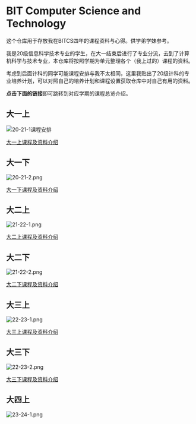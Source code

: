 # BIT Computer Science and Technology
这个仓库用于存放我在BITCS四年的课程资料与心得。供学弟学妹参考。

我是20级信息科学技术专业的学生，在大一结束后进行了专业分流，去到了计算机科学与技术专业，本仓库将按照学期为单元整理各个（我上过的）课程的资料。

考虑到后面计科的同学可能课程安排与我不太相同，这里我贴出了20级计科的专业培养计划，可以对照自己的培养计划和课程设置获取仓库中对自己有用的资料。

**点击下面的链接**即可跳转到对应学期的课程总览介绍。

## 大一上
![20-21-1课程安排](https://s2.loli.net/2023/08/26/Yx35MpNO9EzPWtI.png)

[大一上课程及资料介绍]()

## 大一下
![20-21-2.png](https://s2.loli.net/2023/08/26/RN7AEqmSpW13Bch.png)

[大一下课程及资料介绍]()

## 大二上
![21-22-1.png](https://s2.loli.net/2023/08/26/VXak1Aq5eEbIiNz.png)

[大二上课程及资料介绍]()

## 大二下
![21-22-2.png](https://s2.loli.net/2023/08/26/5FEfNLPA2uaxSsm.png)

[大二下课程及资料介绍]()

## 大三上
![22-23-1.png](https://s2.loli.net/2023/08/26/TtoiW2KC9RkyUjq.png)

[大三上课程及资料介绍](https://github.com/fan2goa1/BIT-CS-UnderGraduate/tree/main/%E5%A4%A7%E4%B8%89%E4%B8%8A)

## 大三下
![22-23-2.png](https://s2.loli.net/2023/08/26/jvkoJxdTq15Ih3a.png)

[大三下课程及资料介绍]()

## 大四上
![23-24-1.png](https://s2.loli.net/2023/08/26/5wlyvGi9ksT1mdK.png)
